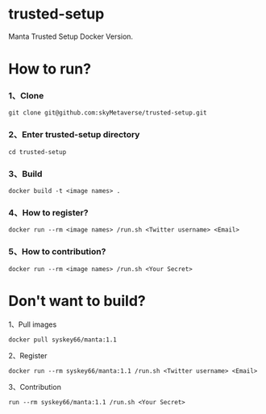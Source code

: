 # trusted-setup
Manta Trusted Setup Docker Version.

# How to run?

### 1、Clone

```shell
git clone git@github.com:skyMetaverse/trusted-setup.git
```

### 2、Enter trusted-setup directory 

```shell
cd trusted-setup
```

### 3、Build

```shell
docker build -t <image names> .
```

### 4、How to register?

```shell
docker run --rm <image names> /run.sh <Twitter username> <Email>
```

### 5、How to contribution?

```shell
docker run --rm <image names> /run.sh <Your Secret>
```

# Don't want to build?

1、Pull images

```shell
docker pull syskey66/manta:1.1
```

2、Register

```
docker run --rm syskey66/manta:1.1 /run.sh <Twitter username> <Email>
```

3、Contribution

```
run --rm syskey66/manta:1.1 /run.sh <Your Secret>
```

